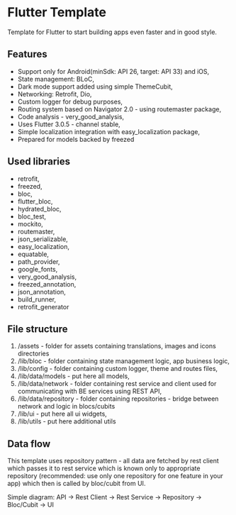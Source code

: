 # Flutter Template

Template for Flutter to start building apps even faster and in good style.

## Features
- Support only for Android(minSdk: API 26, target: API 33) and iOS,
- State management: BLoC,
- Dark mode support added using simple ThemeCubit,
- Networking: Retrofit, Dio,
- Custom logger for debug purposes,
- Routing system based on Navigator 2.0 - using routemaster package,
- Code analysis - very_good_analysis,
- Uses Flutter 3.0.5 - channel stable,
- Simple localization integration with easy_localization package,
- Prepared for models backed by freezed

## Used libraries
- retrofit,
- freezed,
- bloc,
- flutter_bloc,
- hydrated_bloc,
- bloc_test,
- mockito,
- routemaster,
- json_serializable,
- easy_localization,
- equatable,
- path_provider,
- google_fonts,
- very_good_analysis,
- freezed_annotation,
- json_annotation,
- build_runner,
- retrofit_generator

## File structure

1. /assets - folder for assets containing translations, images and icons directories
2. /lib/bloc - folder containing state management logic, app business logic,
3. /lib/config - folder containing custom logger, theme and routes files,
4. /lib/data/models - put here all models,
5. /lib/data/network - folder containing rest service and client used for communicating with BE services using REST API,
6. /lib/data/repository - folder containing repositories - bridge between network and logic in blocs/cubits
7. /lib/ui - put here all ui widgets,
8. /lib/utils - put here additional utils

## Data flow

This template uses repository pattern - all data are fetched by rest client which passes it to rest service which is known only to appropriate repository (recommended: use only one repository for one feature in your app) which then is called by bloc/cubit from UI.

Simple diagram:
API -> Rest Client -> Rest Service -> Repository -> Bloc/Cubit -> UI
